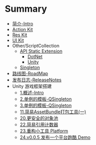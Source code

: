 # Summary

* [简介-Intro](README.md)
* [Action Kit ](/Assets/QFramework/Framework/1.ActionKit/Document.md)
* [Res Kit](/Assets/QFramework/Framework/2.ResKit/Document.md)
* [UI Kit](/Assets/QFramework/Framework/3.UI/Document.md)
* Other/ScriptCollection
  * [API Static Extension](/Assets/QFramework/Framework/0.Libs/0.Extension/Document.md)
    - [DotNet](/Assets/QFramework/Framework/0.Libs/0.Extension/DocDotNet.md)
    - [Unity](/Assets/QFramework/Framework/0.Libs/0.Extension/DocUnity.md)
  * [Singleton](/Assets/QFramework/Framework/0.Libs/5.Singleton/Document.md)
* [路线图-RoadMap](RoadMap.md)
* [发布日志-ReleaseNotes](https://github.com/liangxiegame/QFramework/releases)
* Unity 游戏框架搭建
  * [1.概述-Intro](/Assets/HowToWriteUnityGameFramework/01.Intro/Intro.md)
  * [2.单例的模板-QSingleton](/Assets/HowToWriteUnityGameFramework/02.QSingleton/QSingleton.md)
  * [3.单例的模板-QSingleton](/Assets/HowToWriteUnityGameFramework/02.QSingleton/QSingleton.md)
  * [11.简易AssetBundle打包工具(一)](/Assets/HowToWriteUnityGameFramework/11.SimpleAssetBundleTool1/SimpleAssetBundleTool1.md)
  * [20.更安全的对象池](/Assets/HowToWriteUnityGameFramework/20.SafeObjectPool/SafeObjectPool.md)
  * [22.简易引用计数器](/Assets/HowToWriteUnityGameFramework/22.SimpleRC/SimpleRC.md)
  * [23.重构小工具 Platform](/Assets/HowToWriteUnityGameFramework/23.Platform/Platform.md)
  * [24.v0.0.5 发布一个平台跑酷 Demo](/Assets/HowToWriteUnityGameFramework/24.PlatformRunnerDemo/PlatformRunnerDemo.md)
